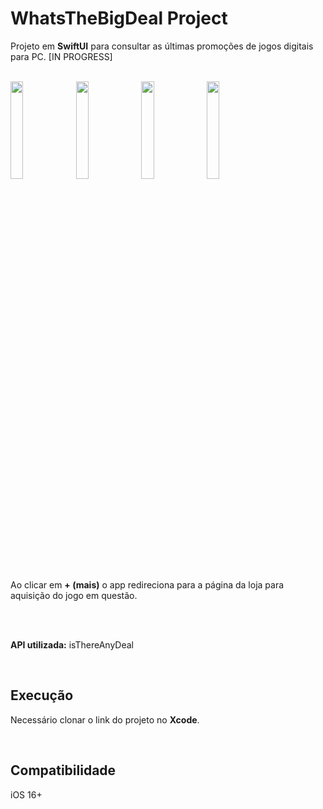 # WhatsTheBigDeal Project

Projeto em **SwiftUI** para consultar as últimas promoções de jogos digitais para PC. [IN PROGRESS]

<br>

<div align="left">

<img src="https://user-images.githubusercontent.com/41010243/208215897-2a18907a-4081-46b5-82bc-4ce419717c42.png" width="20%">

<img src="https://user-images.githubusercontent.com/41010243/209031683-11dc5205-2144-4311-a4de-5d6ad30f9069.png" width="20%">

<img src="https://user-images.githubusercontent.com/41010243/209031786-fa9fd6e5-3ba6-4ee5-a657-a3c1f41f1ce5.png" width="20%">

<img src="https://user-images.githubusercontent.com/41010243/209031793-49669a62-a164-4554-b10d-1b7597020686.png" width="20%">

</div>

<br>
Ao clicar em <b>+ (mais)</b> o app redireciona para a página da loja para aquisição do jogo em questão.

<br><br>

<b>API utilizada:</b> isThereAnyDeal

<br>

## Execução

Necessário clonar o link do projeto no **Xcode**.

<br>

## Compatibilidade

iOS 16+

